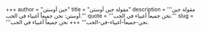 +++
author = "جين أوستن"
title = "مقولة جين أوستن"
description = '''مقولة جين أوستن: نحن جميعاً أغبياء في الحب.'''
quote = '''نحن جميعاً أغبياء في الحب.'''
slug = '''نحن-جميعاً-أغبياء-في-الحب'''
+++
نحن جميعاً أغبياء في الحب.
